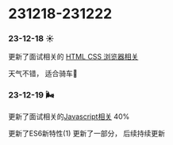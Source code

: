 # 231218-231222

### 23-12-18 ☀️

更新了面试相关的 [HTML CSS 浏览器相关](../../interview/base/native)

天气不错， 适合骑车🚴

### 23-12-19 🌬

更新了面试相关的[Javascript相关](../../interview/base/javascript) 40%

更新了ES6新特性(1)  更新了一部分， 后续持续更新
